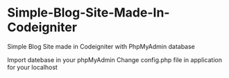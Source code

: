 # Simple-Blog-Site-Made-In-Codeigniter
Simple Blog Site made in Codeigniter with PhpMyAdmin database


Import datebase in your phpMyAdmin
Change config.php file in application for your localhost


